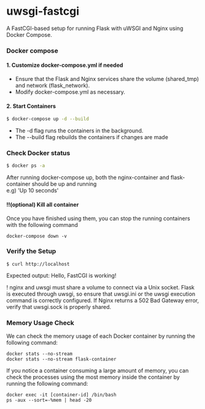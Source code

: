 # uwsgi-fastcgi
A FastCGI-based setup for running Flask with uWSGI and Nginx using Docker Compose.

### Docker compose
#### 1. Customize docker-compose.yml if needed 
- Ensure that the Flask and Nginx services share the volume (shared_tmp) and network (flask_network).
- Modify docker-compose.yml as necessary.


#### 2. Start Containers 
```bash
$ docker-compose up -d --build
```
- The -d flag runs the containers in the background.
- The --build flag rebuilds the containers if changes are made


### Check Docker status 
```bash
$ docker ps -a
```
After running docker-compose up, both the nginx-container and flask-container should be up and running\
e.g) 'Up 10 seconds'

#### !!(optional) Kill all container 
Once you have finished using them, you can stop the running containers with the following command
```
docker-compose down -v
```

### Verify the Setup 
```
$ curl http://localhost
```
Expected output: Hello, FastCGI is working!

! nginx and uwsgi must share a volume to connect via a Unix socket.
Flask is executed through uwsgi, so ensure that uwsgi.ini or the uwsgi execution command is correctly configured.
If Nginx returns a 502 Bad Gateway error, verify that uwsgi.sock is properly shared.

### Memory Usage Check 
We can check the memory usage of each Docker container by running the following command:
```
docker stats --no-stream
docker stats --no-stream flask-container
```
If you notice a container consuming a large amount of memory, you can check the processes using the most memory inside the container by running the following command:
```
docker exec -it [container-id] /bin/bash
ps -aux --sort=-%mem | head -20
```
